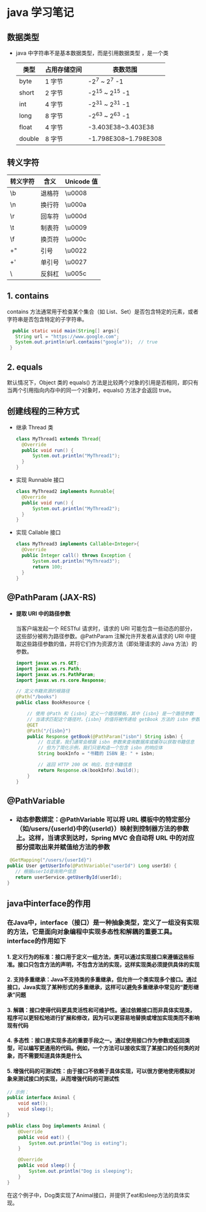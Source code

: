 # java 学习笔记

## 数据类型

- java 中字符串不是基本数据类型，而是引用数据类型 ，是一个类

  | 类型 | 占用存储空间 | 表数范围 |
  | ------ | ------------ | ----------------------------------- |
  | byte | 1 字节 | -2<sup>7</sup> ~ 2<sup>7</sup> -1 |
  | short | 2 字节 | -2<sup>15</sup> ~ 2<sup>15</sup> -1 |
  | int | 4 字节 | -2<sup>31</sup> ~ 2<sup>31</sup> -1 |
  | long | 8 字节 | -2<sup>63</sup> ~ 2<sup>63</sup> -1 |
  | float | 4 字节 | -3.403E38~3.403E38 |
  | double | 8 字节 | -1.798E308~1.798E308 |

## 转义字符

| 转义字符 | 含义   | Unicode 值 |
| -------- | ------ | ---------- |
| \b       | 退格符 | \u0008     |
| \n       | 换行符 | \u000a     |
| \r       | 回车符 | \u000d     |
| \t       | 制表符 | \u0009     |
| \f       | 换页符 | \u000c     |
| \+"      | 引号   | \u0022     |
| \+'      | 单引号 | \u0027     |
| \\       | 反斜杠 | \u005c     |

## 1. contains

contains 方法通常用于检查某个集合（如 List、Set）是否包含特定的元素，或者字符串是否包含特定的子字符串。

```java
  public static void main(String[] args){
   String url = "https://www.google.com";
   System.out.println(url.contains("google"));  // true
 }
```

## 2. equals

默认情况下，Object 类的 equals() 方法是比较两个对象的引用是否相同，即只有当两个引用指向内存中的同一个对象时，equals() 方法才会返回 true。

## 创建线程的三种方式

- 继承 Thread 类

  ```java
  class MyThread1 extends Thread{
    @Override
    public void run() {
        System.out.println("MyThread1");
    }
  }
  ```

- 实现 Runnable 接口

  ```java
  class MyThread2 implements Runnable{
    @Override
    public void run() {
        System.out.println("MyThread2");
    }
  }
  ```

- 实现 Callable 接口

  ```java
  class MyThread3 implements Callable<Integer>{
    @Override
    public Integer call() throws Exception {
        System.out.println("MyThread3");
        return 100;
    }
  }
  ```

## @PathParam (JAX-RS)

- #### 提取 URI 中的路径参数

  当客户端发起一个 RESTful 请求时，请求的 URI 可能包含一些动态的部分，这些部分被称为路径参数。@PathParam 注解允许开发者从请求的 URI 中提取这些路径参数的值，并将它们作为资源方法（即处理请求的 Java 方法）的参数。

  ```java
  import javax.ws.rs.GET;
  import javax.ws.rs.Path;
  import javax.ws.rs.PathParam;
  import javax.ws.rs.core.Response;

  // 定义书籍资源的根路径
  @Path("/books")
  public class BookResource {

      // 使用 @Path 和 {isbn} 定义一个路径模板，其中 {isbn} 是一个路径参数
      // 当请求匹配这个路径时，{isbn} 的值将被传递给 getBook 方法的 isbn 参数
      @GET
      @Path("/{isbn}")
      public Response getBook(@PathParam("isbn") String isbn) {
          // 在这里，我们通常会根据 isbn 参数来查询数据库或缓存以获取书籍信息
          // 但为了简化示例，我们只是构造一个包含 isbn 的响应体
          String bookInfo = "书籍的 ISBN 是: " + isbn;

          // 返回 HTTP 200 OK 响应，包含书籍信息
          return Response.ok(bookInfo).build();
      }
  }
  ```

## @PathVariable

- ### 动态参数绑定：@PathVariable 可以将 URL 模板中的特定部分（如/users/{userId}中的{userId}）映射到控制器方法的参数上。这样，当请求到达时，Spring MVC 会自动将 URL 中的对应部分提取出来并赋值给方法的参数

```java
 @GetMapping("/users/{userId}")
public User getUserInfo(@PathVariable("userId") Long userId) {
   // 根据userId查询用户信息
   return userService.getUserById(userId);
}
```

## java中interface的作用

### 在Java中，interface（接口）是一种抽象类型，定义了一组没有实现的方法，它是面向对象编程中实现多态性和解耦的重要工具。interface的作用如下

#### 1. 定义行为的标准：接口用于定义一组方法，类可以通过实现接口来遵循这些标准。接口只包含方法的声明，不包含方法的实现，这样实现类必须提供具体的实现

#### 2. 支持多重继承：Java不支持类的多重继承，但允许一个类实现多个接口。通过接口，Java实现了某种形式的多重继承，这样可以避免多重继承中常见的“菱形继承”问题

#### 3. 解耦：接口使得代码更具灵活性和可维护性。通过依赖接口而非具体实现类，程序可以更轻松地进行扩展和修改，因为可以更容易地替换或增加实现类而不影响现有代码

#### 4. 多态性：接口是实现多态的重要手段之一。通过使用接口作为参数或返回类型，可以编写更通用的代码。例如，一个方法可以接收实现了某接口的任何类的对象，而不需要知道具体类是什么

#### 5. 增强代码的可测试性：由于接口不依赖于具体实现，可以很方便地使用模拟对象来测试接口的实现，从而增强代码的可测试性

``` java
// 示例：
public interface Animal {
    void eat();
    void sleep();
}

public class Dog implements Animal {
    @Override
    public void eat() {
        System.out.println("Dog is eating");
    }

    @Override
    public void sleep() {
        System.out.println("Dog is sleeping");
    }
}
```

在这个例子中，Dog类实现了Animal接口，并提供了eat和sleep方法的具体实现。
